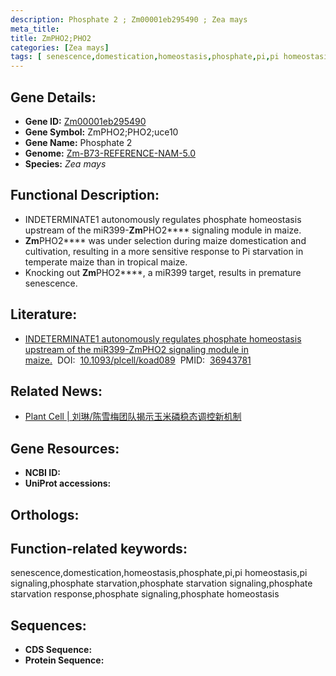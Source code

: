 ```yaml
---
description: Phosphate 2 ; Zm00001eb295490 ; Zea mays
meta_title:
title: ZmPHO2;PHO2
categories: [Zea mays]
tags: [ senescence,domestication,homeostasis,phosphate,pi,pi homeostasis,pi signaling,phosphate starvation,phosphate starvation signaling,phosphate starvation response,phosphate signaling,phosphate homeostasis ]
---
```


## Gene Details:
- **Gene ID:**	[Zm00001eb295490]()
- **Gene Symbol:** ZmPHO2;PHO2;uce10
- **Gene Name:** Phosphate 2
- **Genome:** [Zm-B73-REFERENCE-NAM-5.0]()
- **Species:** *Zea mays*

## Functional Description:
   - INDETERMINATE1 autonomously regulates phosphate homeostasis upstream of the miR399-**Zm**PHO2**** signaling module in maize.
   - **Zm**PHO2**** was under selection during maize domestication and cultivation, resulting in a more sensitive response to Pi starvation in temperate maize than in tropical maize.
   - Knocking out **Zm**PHO2****, a miR399 target, results in premature senescence.

## Literature:
   - [INDETERMINATE1 autonomously regulates phosphate homeostasis upstream of the miR399-ZmPHO2 signaling module in maize.]( https://academic.oup.com/plcell/article/35/6/2208/7082804?login=true)&nbsp;&nbsp;DOI:&nbsp;&nbsp;[10.1093/plcell/koad089](https://academic.oup.com/plcell/article/35/6/2208/7082804?login=true)&nbsp;&nbsp;PMID:&nbsp;&nbsp;[36943781](https://pubmed.ncbi.nlm.nih.gov/36943781/)

## Related News:
   - [Plant Cell | 刘琳/陈雪梅团队揭示玉米磷稳态调控新机制](https://mp.weixin.qq.com/s?__biz=MzU3ODY3MDM0NA==&mid=2247526734&idx=1&sn=2ba4f29589970b3fb6ea517ea56db419&chksm=fc952107f780113037ef087e16924060f8ed8b5c3f74154ca5ddbc2aafa4ed34dcacd9831d40&scene=27#wechat_redirect)

## Gene Resources:
- **NCBI ID:** [](https://www.ncbi.nlm.nih.gov/gene/?term=)
- **UniProt accessions:** [](https://www.uniprot.org/uniprotkb//entry)

## Orthologs:

## Function-related keywords:
senescence,domestication,homeostasis,phosphate,pi,pi homeostasis,pi signaling,phosphate starvation,phosphate starvation signaling,phosphate starvation response,phosphate signaling,phosphate homeostasis

## Sequences:
- **CDS Sequence:**
- **Protein Sequence:**
